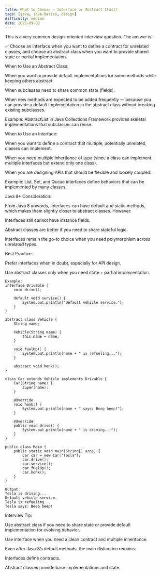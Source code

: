 ```yaml
---
title: What to Choose – Interface or Abstract Class?
tags: [java, java-basics, design]
difficulty: medium
date: 2025-09-08
---
```


This is a very common design-oriented interview question. The answer is:

✅ Choose an interface when you want to define a contract for unrelated classes, and choose an abstract class when you want to provide shared state or partial implementation.

When to Use an Abstract Class:

When you want to provide default implementations for some methods while keeping others abstract.

When subclasses need to share common state (fields).

When new methods are expected to be added frequently — because you can provide a default implementation in the abstract class without breaking existing subclasses.

Example: AbstractList in Java Collections Framework provides skeletal implementations that subclasses can reuse.

When to Use an Interface:

When you want to define a contract that multiple, potentially unrelated, classes can implement.

When you need multiple inheritance of type (since a class can implement multiple interfaces but extend only one class).

When you are designing APIs that should be flexible and loosely coupled.

Example: List, Set, and Queue interfaces define behaviors that can be implemented by many classes.

Java 8+ Consideration:

From Java 8 onwards, interfaces can have default and static methods, which makes them slightly closer to abstract classes. However:

Interfaces still cannot have instance fields.

Abstract classes are better if you need to share stateful logic.

Interfaces remain the go-to choice when you need polymorphism across unrelated types.

Best Practice:

Prefer interfaces when in doubt, especially for API design.

Use abstract classes only when you need state + partial implementation.

```
Example:
interface Drivable {
    void drive();

    default void service() {
        System.out.println("Default vehicle service.");
    }
}

abstract class Vehicle {
    String name;

    Vehicle(String name) {
        this.name = name;
    }

    void fuelUp() {
        System.out.println(name + " is refueling...");
    }

    abstract void honk();
}

class Car extends Vehicle implements Drivable {
    Car(String name) {
        super(name);
    }

    @Override
    void honk() {
        System.out.println(name + " says: Beep beep!");
    }

    @Override
    public void drive() {
        System.out.println(name + " is driving...");
    }
}

public class Main {
    public static void main(String[] args) {
        Car car = new Car("Tesla");
        car.drive();
        car.service();
        car.fuelUp();
        car.honk();
    }
}
```
```
Output:
Tesla is driving...
Default vehicle service.
Tesla is refueling...
Tesla says: Beep beep!
```

Interview Tip:

Use abstract class if you need to share state or provide default implementation for evolving behavior.

Use interface when you need a clean contract and multiple inheritance.

Even after Java 8’s default methods, the main distinction remains:

Interfaces define contracts.

Abstract classes provide base implementations and state.
